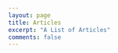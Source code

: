 ```yaml
---
layout: page
title: Articles
excerpt: "A List of Articles"
comments: false
---
```


<div id="custom-substack-embed"></div>


<script>
  window.CustomSubstackWidget = {
    substackUrl: "brenorb.substack.com",
    placeholder: "example@gmail.com",
    buttonText: "Subscribe",
    theme: "green",

    // Go to substackapi.com to unlock custom redirect

  };
</script>
<script src="https://substackapi.com/widget.js" async></script>

<div id="substack-feed-embed"></div>


<script>
  window.SubstackFeedWidget = {
    substackUrl: "brenorb.substack.com",
    posts: 120,
    hidden: ["author"]
    // https://substackapi.com/feed
  };
</script>
<script src="https://substackapi.com/embeds/feed.js" async></script>

<!-- <div class="row">
  <div class="column">
    <h3 class="title">
      <a href="https://www.mercadobitcoin.com.br/economia-digital/bitcoin/revolucao-taro-transformacao-do-bitcoin-na-exchange-suprema/">A Revolução Taro</a>
    </h3>
    <p>A transformação do Bitcoin na exchange suprema.</p>
    <p>21 Mar 2023 | 11min read</p>
  </div>
  <div class="column">
    <h3 class="title">
      <a href="https://www.mercadobitcoin.com.br/economia-digital/bitcoin/os-7-fundamentos-do-maximalismo-do-bitcoin/">Os 7 fundamentos do maximalismo do bitcoin</a>
    </h3>
    <p>Entendendo o que diferencia um "maximalista" de outras pessoas no mundo cripto.</p>
    <p>26 Maio 2023 | 14min read</p>
  </div>
</div> -->